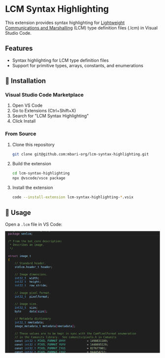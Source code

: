 # LCM Syntax Highlighting

This extension provides syntax highlighting for [Lightweight Communications and Marshalling](https://lcm-proj.github.io/) (LCM) type definition files (.lcm) in Visual Studio Code.

## Features

- Syntax highlighting for LCM type definition files
- Support for primitive types, arrays, constants, and enumerations

## :hammer: Installation

### Visual Studio Code Marketplace

1. Open VS Code
2. Go to Extensions (Ctrl+Shift+X)
3. Search for "LCM Syntax Highlighting"
4. Click Install

### From Source

1. Clone this repository
    ```bash
    git clone git@github.com:mbari-org/lcm-syntax-highlighting.git
    ```
2. Build the extension
    ```bash
    cd lcm-syntax-highlighting
    npx @vscode/vsce package
    ```
3. Install the extension
    ```bash
    code --install-extension lcm-syntax-highlighting-*.vsix
    ```

## :rocket: Usage
Open a `.lcm` file in VS Code:

![screenshot](docs/images/screenshot.png)